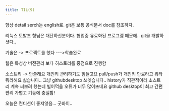 ```yaml
---
title: TIL(9)
---
```


항상 detail serch는 english로.
git은 보통 공식문서 doc를 참조하자.

리눅스 토발즈 형님은 대단하신분이다.
협업중 유료화된 프로그램 때문에.. git을 개발하셧다..

기술은 -> 프로젝트를 했다 --->학습완료

웹은 특성상 버전관리 보다 히스토리를 중점으로 진행함

소스트리 -> 안쓸래요 개인키 관리하기도 힘들고요 pull/push가 개인키 만료라고 뭐라뭐라해요
싫습니다..
그냥 githubdesktop 쓰겟습니다.. history가 직관적이라 소스트리 계속 써보려 했는데
 빌어먹을 오류가 너무 많이뜨네요
 github desktop이 최고 간편 편리 가볍고 기능에 충실함!

오늘은 컨디션이 좋지않음... 굿바이..
